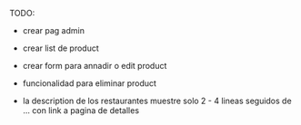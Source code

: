 TODO:
* crear pag admin
* crear list de product
* crear form para annadir o edit product
* funcionalidad para eliminar product

* la description de los restaurantes muestre solo 2 - 4 lineas seguidos de ... con link a pagina de detalles 




